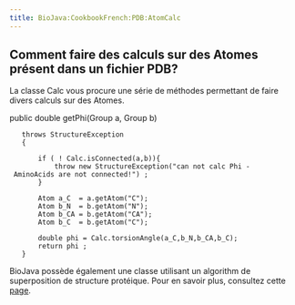 ```yaml
---
title: BioJava:CookbookFrench:PDB:AtomCalc
---
```


Comment faire des calculs sur des Atomes présent dans un fichier PDB?
---------------------------------------------------------------------

La classe Calc vous procure une série de méthodes permettant de faire
divers calculs sur des Atomes.

<java> public double getPhi(Group a, Group b)

`   throws StructureException`  
`   {`  
`       `  
`       if ( ! Calc.isConnected(a,b)){`  
`           throw new StructureException("can not calc Phi - AminoAcids are not connected!") ;`  
`       } `  
`       `  
`       Atom a_C  = a.getAtom("C");`  
`       Atom b_N  = b.getAtom("N");`  
`       Atom b_CA = b.getAtom("CA");`  
`       Atom b_C  = b.getAtom("C");`  
`       `  
`       double phi = Calc.torsionAngle(a_C,b_N,b_CA,b_C);`  
`       return phi ;`  
`   }`

</java>

BioJava possède également une classe utilisant un algorithm de
superposition de structure protéique. Pour en savoir plus, consultez
cette [ page](BioJava:CookbookFrench:PDB:Align "wikilink").
